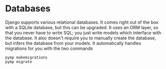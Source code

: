# Databases

Django supports various relational databases. It comes right out of the box with a SQLite database, but this can be upgraded. It uses an ORM layer, so that you never have to write SQL; you just write models which interface with the database. It also doesn't require you to manually create the database, but infers the database from your models. It automatically handles migrations for you with the two commands

```
pymp makemigrations
pymp migrate
```